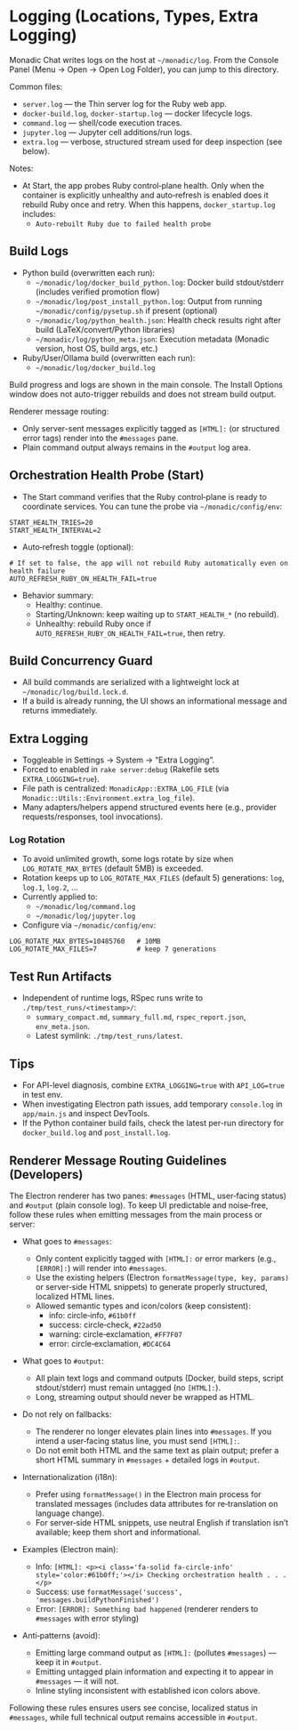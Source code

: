 # Logging (Locations, Types, Extra Logging)

Monadic Chat writes logs on the host at `~/monadic/log`. From the Console Panel (Menu → Open → Open Log Folder), you can jump to this directory.

Common files:
- `server.log` — the Thin server log for the Ruby web app.
- `docker-build.log`, `docker-startup.log` — docker lifecycle logs.
- `command.log` — shell/code execution traces.
- `jupyter.log` — Jupyter cell additions/run logs.
- `extra.log` — verbose, structured stream used for deep inspection (see below).

Notes:
- At Start, the app probes Ruby control‑plane health. Only when the container is explicitly unhealthy and auto‑refresh is enabled does it rebuild Ruby once and retry. When this happens, `docker_startup.log` includes:
  - `Auto-rebuilt Ruby due to failed health probe`

## Build Logs

- Python build (overwritten each run):
  - `~/monadic/log/docker_build_python.log`: Docker build stdout/stderr (includes verified promotion flow)
  - `~/monadic/log/post_install_python.log`: Output from running `~/monadic/config/pysetup.sh` if present (optional)
  - `~/monadic/log/python_health.json`: Health check results right after build (LaTeX/convert/Python libraries)
  - `~/monadic/log/python_meta.json`: Execution metadata (Monadic version, host OS, build args, etc.)
- Ruby/User/Ollama build (overwritten each run):
  - `~/monadic/log/docker_build.log`

Build progress and logs are shown in the main console. The Install Options window does not auto-trigger rebuilds and does not stream build output.

Renderer message routing:
- Only server-sent messages explicitly tagged as `[HTML]:` (or structured error tags) render into the `#messages` pane.
- Plain command output always remains in the `#output` log area.

## Orchestration Health Probe (Start)

- The Start command verifies that the Ruby control‑plane is ready to coordinate services. You can tune the probe via `~/monadic/config/env`:

```
START_HEALTH_TRIES=20
START_HEALTH_INTERVAL=2
```

- Auto‑refresh toggle (optional):

```
# If set to false, the app will not rebuild Ruby automatically even on health failure
AUTO_REFRESH_RUBY_ON_HEALTH_FAIL=true
```

- Behavior summary:
  - Healthy: continue.
  - Starting/Unknown: keep waiting up to `START_HEALTH_*` (no rebuild).
  - Unhealthy: rebuild Ruby once if `AUTO_REFRESH_RUBY_ON_HEALTH_FAIL=true`, then retry.

## Build Concurrency Guard

- All build commands are serialized with a lightweight lock at `~/monadic/log/build.lock.d`.
- If a build is already running, the UI shows an informational message and returns immediately.

## Extra Logging

- Toggleable in Settings → System → “Extra Logging”.
- Forced to enabled in `rake server:debug` (Rakefile sets `EXTRA_LOGGING=true`).
- File path is centralized: `MonadicApp::EXTRA_LOG_FILE` (via `Monadic::Utils::Environment.extra_log_file`).
- Many adapters/helpers append structured events here (e.g., provider requests/responses, tool invocations).

### Log Rotation

- To avoid unlimited growth, some logs rotate by size when `LOG_ROTATE_MAX_BYTES` (default 5MB) is exceeded.
- Rotation keeps up to `LOG_ROTATE_MAX_FILES` (default 5) generations: `log`, `log.1`, `log.2`, ...
- Currently applied to:
  - `~/monadic/log/command.log`
  - `~/monadic/log/jupyter.log`
- Configure via `~/monadic/config/env`:

```
LOG_ROTATE_MAX_BYTES=10485760   # 10MB
LOG_ROTATE_MAX_FILES=7          # keep 7 generations
```

## Test Run Artifacts

- Independent of runtime logs, RSpec runs write to `./tmp/test_runs/<timestamp>/`:
  - `summary_compact.md`, `summary_full.md`, `rspec_report.json`, `env_meta.json`.
  - Latest symlink: `./tmp/test_runs/latest`.

## Tips

- For API-level diagnosis, combine `EXTRA_LOGGING=true` with `API_LOG=true` in test env.
- When investigating Electron path issues, add temporary `console.log` in `app/main.js` and inspect DevTools.
- If the Python container build fails, check the latest per-run directory for `docker_build.log` and `post_install.log`.

## Renderer Message Routing Guidelines (Developers)

The Electron renderer has two panes: `#messages` (HTML, user‑facing status) and `#output` (plain console log). To keep UI predictable and noise‑free, follow these rules when emitting messages from the main process or server:

- What goes to `#messages`:
  - Only content explicitly tagged with `[HTML]:` or error markers (e.g., `[ERROR]:`) will render into `#messages`.
  - Use the existing helpers (Electron `formatMessage(type, key, params)` or server‑side HTML snippets) to generate properly structured, localized HTML lines.
  - Allowed semantic types and icon/colors (keep consistent):
    - info: circle‑info, `#61b0ff`
    - success: circle‑check, `#22ad50`
    - warning: circle‑exclamation, `#FF7F07`
    - error: circle‑exclamation, `#DC4C64`

- What goes to `#output`:
  - All plain text logs and command outputs (Docker, build steps, script stdout/stderr) must remain untagged (no `[HTML]:`).
  - Long, streaming output should never be wrapped as HTML.

- Do not rely on fallbacks:
  - The renderer no longer elevates plain lines into `#messages`. If you intend a user‑facing status line, you must send `[HTML]:`.
  - Do not emit both HTML and the same text as plain output; prefer a short HTML summary in `#messages` + detailed logs in `#output`.

- Internationalization (i18n):
  - Prefer using `formatMessage()` in the Electron main process for translated messages (includes data attributes for re‑translation on language change).
  - For server‑side HTML snippets, use neutral English if translation isn’t available; keep them short and informational.

- Examples (Electron main):
  - Info: `[HTML]: <p><i class='fa-solid fa-circle-info' style='color:#61b0ff;'></i> Checking orchestration health . . .</p>`
  - Success: use `formatMessage('success', 'messages.buildPythonFinished')`
  - Error: `[ERROR]: Something bad happened` (renderer renders to `#messages` with error styling)

- Anti‑patterns (avoid):
  - Emitting large command output as `[HTML]:` (pollutes `#messages`) — keep it in `#output`.
  - Emitting untagged plain information and expecting it to appear in `#messages` — it will not.
  - Inline styling inconsistent with established icon colors above.

Following these rules ensures users see concise, localized status in `#messages`, while full technical output remains accessible in `#output`.
